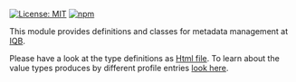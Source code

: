 [![License: MIT](https://img.shields.io/badge/License-MIT-yellow.svg)](https://opensource.org/licenses/MIT)
[![npm](https://img.shields.io/npm/v/%40iqb%2Fmetadata)](https://www.npmjs.com/package/@iqb/metadata)

This module provides definitions and classes for metadata management at [IQB](https://www.iqb.hu-berlin.de).

Please have a look at the type definitions as [Html file](docs/index.html). To learn about the value types produces by different profile entries [look here](docs/value-types.md). 
